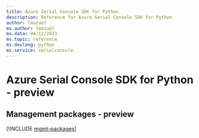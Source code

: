 ```yaml
---
title: Azure Serial Console SDK for Python
description: Reference for Azure Serial Console SDK for Python
author: lmazuel
ms.author: lmazuel
ms.data: 04/12/2023
ms.topic: reference
ms.devlang: python
ms.service: serialconsole
---
```

# Azure Serial Console SDK for Python - preview

## Management packages - preview
[!INCLUDE [mgmt-packages](serial-console-mgmt-index.md)]